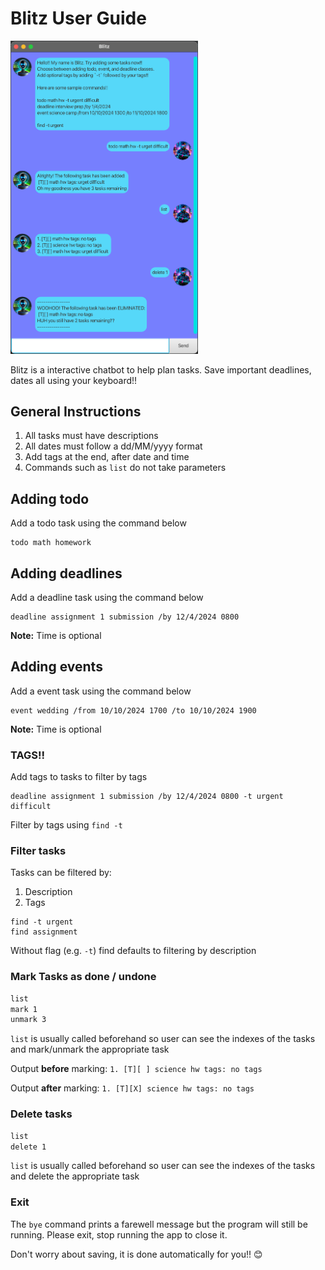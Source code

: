 # Blitz User Guide

<img src="Ui.png" alt="UI Screenshot" width="300"/>

Blitz is a interactive chatbot to help plan tasks. Save important deadlines, dates all using your keyboard!!

## General Instructions
1. All tasks must have descriptions
2. All dates must follow a dd/MM/yyyy format
3. Add tags at the end, after date and time
4. Commands such as `list` do not take parameters

## Adding todo
Add a todo task using the command below
```
todo math homework
```

## Adding deadlines
Add a deadline task using the command below
```
deadline assignment 1 submission /by 12/4/2024 0800
```
**Note:** Time is optional

## Adding events
Add a event task using the command below
```
event wedding /from 10/10/2024 1700 /to 10/10/2024 1900
```
**Note:** Time is optional

### TAGS!!
Add tags to tasks to filter by tags
```
deadline assignment 1 submission /by 12/4/2024 0800 -t urgent difficult
```
Filter by tags using `find -t`

### Filter tasks
Tasks can be filtered by:
1. Description
2. Tags

```
find -t urgent
find assignment
```
Without flag (e.g. `-t`) find defaults to filtering by description

### Mark Tasks as done / undone
```dtd
list
mark 1
unmark 3
```
`list` is usually called  beforehand so user can see the indexes of the tasks and mark/unmark the appropriate task


Output **before** marking: `1. [T][ ] science hw tags: no tags`

Output **after** marking: `1. [T][X] science hw tags: no tags`

### Delete tasks
```dtd
list
delete 1
```
`list` is usually called  beforehand so user can see the indexes of the tasks and delete the appropriate task

### Exit
The `bye` command prints a farewell message but the program will still be running. Please exit, stop running the app to close it.

Don't worry about saving, it is done automatically for you!! :blush:
